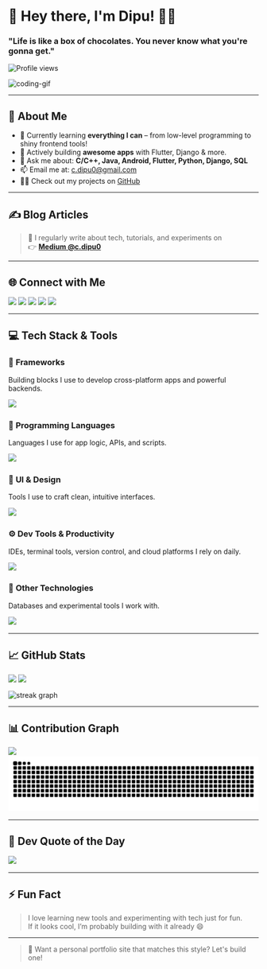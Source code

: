 <h1 align="left">👋 Hey there, I'm Dipu! 👨‍💻</h1>
<h3 align="left">"Life is like a box of chocolates. You never know what you're gonna get."</h3>

<p align="left">
  <img src="https://komarev.com/ghpvc/?username=dipu0&label=Profile%20views&color=0e75b6&style=flat-square" alt="Profile views" />
</p>

<p align="left">
  <img src="https://cdn.dribbble.com/users/1162077/screenshots/5403918/focus-animation.gif" alt="coding-gif" width="400"/>
</p>

---

## 🚀 About Me

- 🌱 Currently learning **everything I can** – from low-level programming to shiny frontend tools!
- 🔭 Actively building **awesome apps** with Flutter, Django & more.
- 💬 Ask me about: **C/C++, Java, Android, Flutter, Python, Django, SQL**
- 📫 Email me at: [c.dipu0@gmail.com](mailto:c.dipu0@gmail.com)
- 👨‍💻 Check out my projects on [GitHub](https://github.com/dipu0)

---

## ✍️ Blog Articles

> 📖 I regularly write about tech, tutorials, and experiments on  
> 👉 [**Medium @c.dipu0**](https://medium.com/@c.dipu0)

---

## 🌐 Connect with Me

<p align="left">
  <a href="https://www.linkedin.com/in/md-asad-chowdhury-dipu-38a618147/" target="_blank"><img src="https://skillicons.dev/icons?i=linkedin" height="40" /></a>
  <a href="https://www.facebook.com/macdipu/" target="_blank"><img src="https://skillicons.dev/icons?i=facebook" height="40" /></a>
  <a href="https://twitter.com/dipu093" target="_blank"><img src="https://skillicons.dev/icons?i=twitter" height="40" /></a>
  <a href="https://instagram.com/c.dipu0" target="_blank"><img src="https://skillicons.dev/icons?i=instagram" height="40" /></a>
  <a href="https://www.youtube.com/channel/UC62q5l3A1P7M6Va7qy-tj6w/featured" target="_blank"><img src="https://skillicons.dev/icons?i=youtube" height="40" /></a>
</p>

---

## 💻 Tech Stack & Tools

### 🧩 **Frameworks**
Building blocks I use to develop cross-platform apps and powerful backends.
<p align="left">
  <img src="https://skillicons.dev/icons?i=flutter,firebase,django" />
</p>

### 🧠 **Programming Languages**
Languages I use for app logic, APIs, and scripts.
<p align="left">
  <img src="https://skillicons.dev/icons?i=dart,java,kotlin,python,c,cpp" />
</p>

### 🎨 **UI & Design**
Tools I use to craft clean, intuitive interfaces.
<p align="left">
  <img src="https://skillicons.dev/icons?i=figma,xd,bootstrap,html,css" />
</p>

### ⚙️ **Dev Tools & Productivity**
IDEs, terminal tools, version control, and cloud platforms I rely on daily.
<p align="left">
  <img src="https://skillicons.dev/icons?i=androidstudio,vscode,git,github,bash,linux,gcp" />
</p>

### 🔧 **Other Technologies**
Databases and experimental tools I work with.
<p align="left">
  <img src="https://skillicons.dev/icons?i=mysql,sqlite,ai" />
</p>

---

## 📈 GitHub Stats

<p align="left">
  <img src="https://github-readme-stats.vercel.app/api?username=dipu0&show_icons=true&theme=dracula&include_all_commits=true&count_private=true" height="160"/>
  <img src="https://github-readme-stats.vercel.app/api/top-langs/?username=dipu0&layout=compact&langs_count=6&theme=dracula" height="160"/>
</p>

<p align="left">
  <img src="https://streak-stats.demolab.com?user=dipu0&locale=en&mode=daily&theme=dark&hide_border=false&border_radius=5&order=3" height="220" alt="streak graph" />
</p>

---

## 📊 Contribution Graph

<p align="left">
  <img src="https://github-profile-summary-cards.vercel.app/api/cards/profile-details?username=dipu0&theme=dracula" />

<img src="https://raw.githubusercontent.com/dipu0/dipu0/output/snake.svg" alt="Snake animation" />
</p>

---

## 💬 Dev Quote of the Day

<p align="left">
  <img src="https://quotes-github-readme.vercel.app/api?type=horizontal&theme=dark" />
</p>

---

## ⚡ Fun Fact

> I love learning new tools and experimenting with tech just for fun.  
> If it looks cool, I’m probably building with it already 😄

---

> 🚀 Want a personal portfolio site that matches this style? Let's build one!
